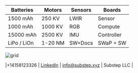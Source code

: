 |**Batteries**| **Motors** | **Sensors** | **Boards**|
|--|--|--|--|
|1500 mAh| 250 KV|LWIR |Sensor|
| 1000  mAh| 1000 KV|RGB|Compute|
|15000 mAh| 2500 KV|IMU|Controller|
|LiPo / LiOn | 1-20 NM | SW+Docs | SWaP + SW |


![grid](https://img.freepik.com/free-vector/dark-background-with-purple-squares_1053-430.jpg)

|\+14158123326 | [LinkedIn](https://linkedin.com/company/substep)  | info@substep.xyz | Substep LLC |
